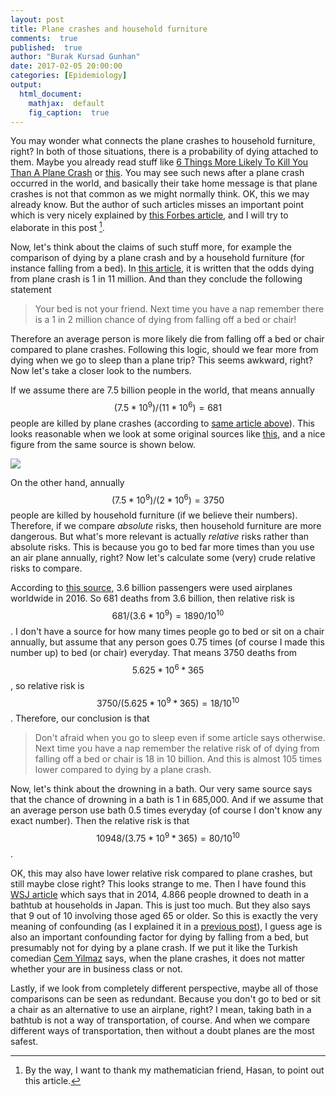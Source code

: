 ```yaml
---
layout: post
title: Plane crashes and household furniture
comments:  true
published:  true
author: "Burak Kursad Gunhan"
date: 2017-02-05 20:00:00
categories: [Epidemiology]
output:
  html_document:
    mathjax:  default
    fig_caption:  true
---
```


<script type="text/javascript" async
src="https://cdn.mathjax.org/mathjax/latest/MathJax.js?config=TeX-MML-AM_CHTML">
</script>

You may wonder what connects the plane crashes to household furniture, right? In both of those situations, there is a probability of dying attached to them. Maybe you already read stuff like [6 Things More Likely To Kill You Than A Plane Crash](https://www.buzzfeed.com/staceyc5/6-things-more-likely-to-kill-you-than-a-plane-cras-4mkq?utm_term=.dx2zd0Lxm#.lim0Kj4dQ) or [this](http://www.travelstart.co.za/blog/6-ridiculous-things-more-likely-to-kill-you-than-a-plane-crash/). You may see such news after a plane crash occurred in the world, and basically their take home message is that plane crashes is not that common as we might normally think. OK, this we may already know. But the author of such articles misses an important point which is very nicely explained by [this Forbes article](http://www.forbes.com/sites/alexknapp/2015/09/23/what-mashable-gets-wrong-about-shark-attacks-and-selfies/#4ff5b554c4b9), and I will try to elaborate in this post [^1].   

[^1]: By the way, I want to thank my mathematician friend, Hasan, to point out this article.

Now, let's think about the claims of such stuff more, for example the comparison of dying by a plane crash and by a household furniture (for instance falling from a bed). In [this article](http://www.travelstart.co.za/blog/6-ridiculous-things-more-likely-to-kill-you-than-a-plane-crash/), it is written that the odds dying from plane crash is 1 in 11 million. And than they conclude the following statement

> Your bed is not your friend. Next time you have a nap remember there is a 1 in 2 million chance of dying from falling off a bed or chair!

Therefore an average person is more likely die from falling off a bed or chair compared to plane crashes. Following this logic, should we fear more from dying when we go to sleep than a plane trip? This seems awkward, right? Now let's take a closer look to the numbers.

If we assume there are 7.5 billion people in the world, that means annually $$(7.5 * 10^9) / (11 * 10^6) = 681$$ people are killed by plane crashes (according to [same article above](http://www.travelstart.co.za/blog/6-ridiculous-things-more-likely-to-kill-you-than-a-plane-crash/)). This looks reasonable when we look at some original sources like [this](http://www.ibtimes.com/how-many-planes-crash-every-year-how-many-people-die-plane-crashes-chart-1560554), and a nice figure from the same source is shown below.

![](/blog/figure/source/2016-02-05-probability-of-dying/plane_crashes.png)

On the other hand, annually $$(7.5 * 10^9) / (2 * 10^6) = 3750$$ people are killed by household furniture (if we believe their numbers). Therefore, if we compare *absolute* risks, then household furniture are more dangerous. But what's more relevant is actually *relative* risks rather than absolute risks. This is because you go to bed far more times than you use an air plane annually, right? Now let's calculate some (very) crude relative risks to compare.

According to [this source](http://www.iata.org/pressroom/pr/Pages/2012-12-06-01.aspx), 3.6 billion passengers were used airplanes worldwide in 2016. So 681 deaths from 3.6 billion, then relative risk is $$681 / (3.6 * 10^9) = 1890 / 10^{10}$$. I don't have a source for how many times people go to bed or sit on a chair annually, but assume that any person goes 0.75 times (of course I made this number up) to bed (or chair) everyday. That means 3750 deaths from $$5.625 * 10^6 * 365$$, so relative risk is $$3750 / (5.625 * 10^9 * 365) = 18 / 10^{10}$$. Therefore, our conclusion is that

> Don't afraid when you go to sleep even if some article says otherwise. Next time you have a nap remember the relative risk of of dying from falling off a bed or chair is 18 in 10 billion. And this is almost 105 times lower compared to dying by a plane crash.

Now, let's think about the drowning in a bath. Our very same source says that the chance of drowning in a bath is 1 in 685,000. And if we assume that an average person use bath 0.5 times everyday (of course I don't know any exact number). Then the relative risk is that $$10948 / (3.75 * 10^9 * 365) = 80 / 10^{10}$$.

OK, this may also have lower relative risk compared to plane crashes, but still maybe close right? This looks strange to me. Then I have found this [WSJ article](http://blogs.wsj.com/japanrealtime/2016/01/22/deaths-from-drowning-in-bathtubs-up-70-in-10-years-report/) which says that in 2014, 4.866 people drowned to death in a bathtub at households in Japan. This is just too much. But they also says that 9 out of 10 involving those aged 65 or older. So this is exactly the very meaning of confounding (as I explained it in a [previous post](https://gunhanb.github.io/blog//2016/12/06/confounding.html)), I guess age is also an important confounding factor for dying by falling from a bed, but presumably not for dying by a plane crash. If we put it like the Turkish comedian [Cem Yilmaz](https://www.youtube.com/watch?v=NwmtklIi5TI) says, when the plane crashes, it does not matter whether your are in business class or not.

Lastly, if we look from completely different perspective, maybe all of those comparisons can be seen as redundant. Because you don't go to bed or sit a chair as an alternative to use an airplane, right? I mean, taking bath in a bathtub is not a way of transportation, of course. And when we compare different ways of transportation, then without a doubt planes are the most safest.











